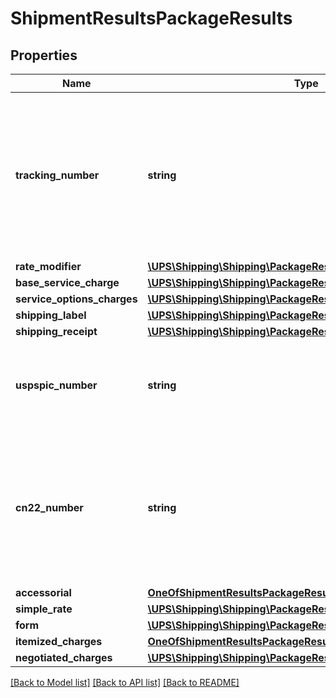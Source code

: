 # ShipmentResultsPackageResults

## Properties
Name | Type | Description | Notes
------------ | ------------- | ------------- | -------------
**tracking_number** | **string** | Package 1Z number.   For Mail Innovations shipments, please use the USPSPICNumber when tracking packages (a non-1Z number Mail Manifest Id is returned).  Applicable only for ShipmentResponse and ShipAcceptResponse. | 
**rate_modifier** | [**\UPS\Shipping\Shipping\PackageResultsRateModifier**](PackageResultsRateModifier.md) |  | [optional] 
**base_service_charge** | [**\UPS\Shipping\Shipping\PackageResultsBaseServiceCharge**](PackageResultsBaseServiceCharge.md) |  | [optional] 
**service_options_charges** | [**\UPS\Shipping\Shipping\PackageResultsServiceOptionsCharges**](PackageResultsServiceOptionsCharges.md) |  | [optional] 
**shipping_label** | [**\UPS\Shipping\Shipping\PackageResultsShippingLabel**](PackageResultsShippingLabel.md) |  | [optional] 
**shipping_receipt** | [**\UPS\Shipping\Shipping\PackageResultsShippingReceipt**](PackageResultsShippingReceipt.md) |  | [optional] 
**uspspic_number** | **string** | USPSPICNumber is USPS Package Identification; it should be used for tracking Mail Innovations shipments. | [optional] 
**cn22_number** | **string** | USPS defined CN22 ID number format varies based on destination country or territory.  Not applicable as of Jan 2015.  Mail Innovations shipments US to VI, PR, and GU are not considered international. | [optional] 
**accessorial** | [**OneOfShipmentResultsPackageResultsAccessorial**](OneOfShipmentResultsPackageResultsAccessorial.md) |  | [optional] 
**simple_rate** | [**\UPS\Shipping\Shipping\PackageResultsSimpleRate**](PackageResultsSimpleRate.md) |  | [optional] 
**form** | [**\UPS\Shipping\Shipping\PackageResultsForm**](PackageResultsForm.md) |  | [optional] 
**itemized_charges** | [**OneOfShipmentResultsPackageResultsItemizedCharges**](OneOfShipmentResultsPackageResultsItemizedCharges.md) |  | [optional] 
**negotiated_charges** | [**\UPS\Shipping\Shipping\PackageResultsNegotiatedCharges**](PackageResultsNegotiatedCharges.md) |  | [optional] 

[[Back to Model list]](../../README.md#documentation-for-models) [[Back to API list]](../../README.md#documentation-for-api-endpoints) [[Back to README]](../../README.md)

